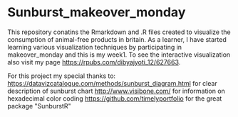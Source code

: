 # Sunburst_makeover_monday
This repository conatins the Rmarkdown and .R files created to visualize the consumption of animal-free products in britain. 
As a learner, I have started learning various visualization techniques by participating in makeover_monday and this is my week1.
To see the interactive visualization also visit my page https://rpubs.com/dibyajyoti_12/627663. 

For this project my special thanks to:
https://datavizcatalogue.com/methods/sunburst_diagram.html for clear description of sunburst chart
http://www.visibone.com/ for information on hexadecimal color coding
https://github.com/timelyportfolio for the great package "SunburstR"
